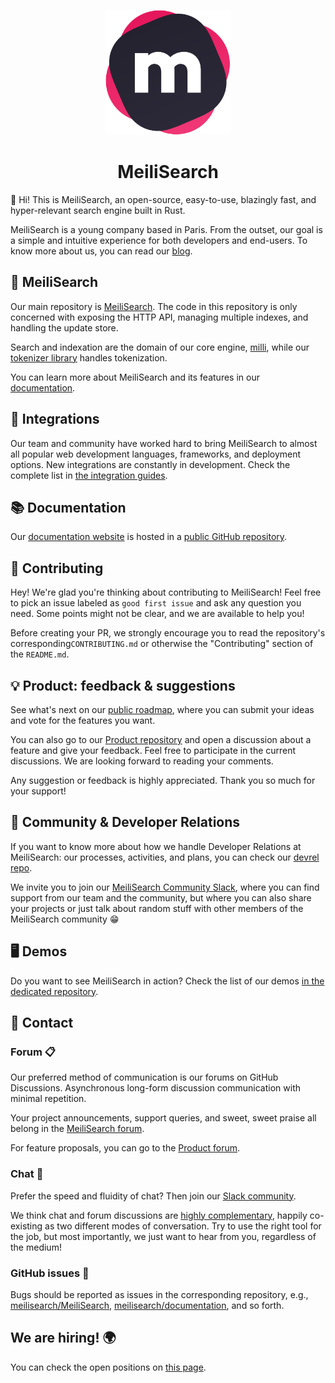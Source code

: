 <p align="center">
  <img src="https://raw.githubusercontent.com/meilisearch/devrel/main/assets/meilisearch-icon.svg" alt="MeiliSearch" width="200" height="200" />
</p>

<h1 align="center">MeiliSearch</h1>

👋  Hi! This is MeiliSearch, an open-source, easy-to-use, blazingly fast, and hyper-relevant search engine built in Rust.

MeiliSearch is a young company based in Paris. From the outset, our goal is a simple and intuitive experience for both developers and end-users. To know more about us, you can read our [blog](https://blog.meilisearch.com/).

## 🔎 MeiliSearch

Our main repository is [MeiliSearch](https://github.com/meilisearch/MeiliSearch). The code in this repository is only concerned with  exposing the HTTP API, managing multiple indexes, and handling the update store.

Search and indexation are the domain of our core engine, [milli](https://github.com/meilisearch/milli/), while our [tokenizer library](https://github.com/meilisearch/Tokenizer) handles tokenization.

You can learn more about MeiliSearch and its features in our [documentation](https://docs.meilisearch.com). 


## 🔗 Integrations 

Our team and community have worked hard to bring MeiliSearch to almost all popular web development languages, frameworks, and deployment options. New integrations are constantly in development. Check the complete list in [the integration guides](https://github.com/meilisearch/integration-guides).

## 📚 Documentation 

Our [documentation website](https://docs.meilisearch.com) is hosted in a [public GitHub repository](https://github.com/meilisearch/documentation).

## 🤝 Contributing 

Hey! We're glad you're thinking about contributing to MeiliSearch! Feel free to pick an issue labeled as `good first issue` and  ask any question you need. Some points might not be clear, and we are available to help you!

Before creating your PR, we strongly encourage you to read the repository's corresponding`CONTRIBUTING.md` or otherwise the "Contributing" section of the `README.md`.

## 💡 Product: feedback & suggestions 

See what's next on our [public roadmap](https://roadmap.meilisearch.com/), where you can submit your ideas and vote for the features you want. 

You can also go to our [Product repository](https://github.com/meilisearch/product) and open a discussion about a feature and give your feedback. Feel free to participate in the current discussions. We are looking forward to reading your comments.

Any suggestion or feedback is highly appreciated. Thank you so much for your support!


## 🥰 Community & Developer Relations 

If you want to know more about how we handle Developer Relations at MeiliSearch: our processes, activities, and plans, you can check our [devrel repo](https://github.com/meilisearch/devrel).

We invite you to join our [MeiliSearch Community Slack](https://slack.meilisearch.com/), where you can find support from our team and the community, but where you can also share your projects or just talk about random stuff with other members of the MeiliSearch community 😁

## 🖥 Demos 

Do you want to see MeiliSearch in action? Check the list of our demos [in the dedicated repository](https://github.com/meilisearch/demos). 


## 💌 Contact


### Forum 📋

Our preferred method of communication is our forums on GitHub Discussions. Asynchronous long-form discussion communication with minimal repetition.

Your project announcements, support queries, and sweet, sweet praise all belong in the [MeiliSearch forum]((https://github.com/meilisearch/MeiliSearch/discussions)).


For feature proposals, you can go to the [Product forum](https://github.com/meilisearch/product/discussions).

### Chat 💬

Prefer the speed and fluidity of chat? Then join our [Slack community](https://slack.meilisearch.com/).

We think chat and forum discussions are [highly complementary](https://blog.discourse.org/2018/04/effectively-using-discourse-together-with-group-chat/), happily co-existing as two different modes of conversation. Try to use the right tool for the job, but most importantly, we just want to hear from you, regardless of the medium!

### GitHub issues 🔩

Bugs should be reported as issues in the corresponding repository, e.g., [meilisearch/MeiliSearch](https://github.com/meilisearch/MeiliSearch/issues), [meilisearch/documentation](https://github.com/meilisearch/documentation/issues), and so forth.


## We are hiring! 🌍

You can check the open positions on [this page](https://jobs.lever.co/meili).
